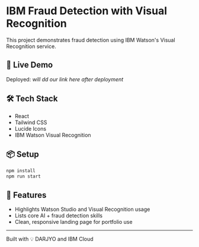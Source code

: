 # IBM Fraud Detection with Visual Recognition

This project demonstrates fraud detection using IBM Watson's Visual Recognition service.

## 🚀 Live Demo

Deployed: _will dd our link here after deployment_

## 🛠️ Tech Stack

- React
- Tailwind CSS
- Lucide Icons
- IBM Watson Visual Recognition

## 📦 Setup

```bash
npm install
npm run start
```

## 🧠 Features

- Highlights Watson Studio and Visual Recognition usage
- Lists core AI + fraud detection skills
- Clean, responsive landing page for portfolio use

---
Built with 💡 DARJYO and IBM Cloud
